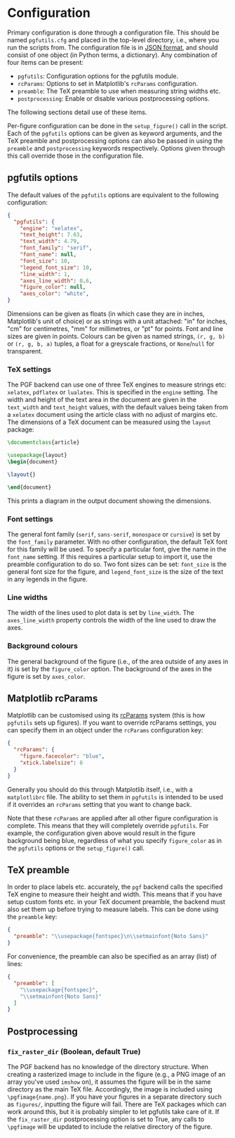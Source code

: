 Configuration
=============

Primary configuration is done through a configuration file. This should be
named `pgfutils.cfg` and placed in the top-level directory, i.e., where you run
the scripts from. The configuration file is in [JSON format][1], and should
consist of one object (in Python terms, a dictionary). Any combination of four
items can be present:

* `pgfutils`: Configuration options for the pgfutils module.
* `rcParams`: Options to set in Matplotlib's `rcParams` configuration.
* `preamble`: The TeX preamble to use when measuring string widths etc.
* `postprocessing`: Enable or disable various postprocessing options.

The following sections detail use of these items.

Per-figure configuration can be done in the `setup_figure()` call in the
script. Each of the `pgfutils` options can be given as keyword arguments, and
the TeX preamble and postprocessing options can also be passed in using the
`preamble` and `postprocessing` keywords respectively.  Options
given through this call override those in the configuration file.


pgfutils options
----------------

The default values of the `pgfutils` options are equivalent to the following
configuration:

```json
{
  "pgfutils": {
    "engine": "xelatex",
    "text_height": 7.63,
    "text_width": 4.79,
    "font_family": "serif",
    "font_name": null,
    "font_size": 10,
    "legend_font_size": 10,
    "line_width": 1,
    "axes_line_width": 0.6,
    "figure_color": null,
    "axes_color": "white",
}
```

Dimensions can be given as floats (in which case they are in inches,
Matplotlib's unit of choice) or as strings with a unit attached: "in" for
inches, "cm" for centimetres, "mm" for millimetres, or "pt" for points. Font
and line sizes are given in points. Colours can be given as named strings,
`(r, g, b)` or `(r, g, b, a)` tuples, a float for a greyscale fractions, or
`None`/`null` for transparent.


### TeX settings

The PGF backend can use one of three TeX engines to measure strings etc:
`xelatex`, `pdflatex` or `lualatex`. This is specified in the `engine` setting.
The width and height of the text area in the document are given in the
`text_width` and `text_height` values, with the default values being taken from
a `xelatex` document using the article class with no adjust of margins etc. The
dimensions of a TeX document can be measured using the `layout` package:

```tex
\documentclass{article}

\usepackage{layout}
\begin{document}

\layout{}

\end{document}
```

This prints a diagram in the output document showing the dimensions.


### Font settings

The general font family (`serif`, `sans-serif`, `monospace` or `cursive`) is
set by the `font_family` parameter. With no other configuration, the default
TeX font for this family will be used. To specify a particular font, give the
name in the `font_name` setting. If this requires a particular setup to import
it, use the preamble configuration to do so. Two font sizes can be set:
`font_size` is the general font size for the figure, and `legend_font_size` is
the size of the text in any legends in the figure.


### Line widths

The width of the lines used to plot data is set by `line_width`. The
`axes_line_width` property controls the width of the line used to draw the
axes.


### Background colours

The general background of the figure (i.e., of the area outside of any axes in
it) is set by the `figure_color` option. The background of the axes in the
figure is set by `axes_color`.


Matplotlib rcParams
-------------------

Matplotlib can be customised using its [rcParams][2] system (this is how
`pgfutils` sets up figures). If you want to override rcParams settings, you can
specify them in an object under the `rcParams` configuration key:

```json
{
  "rcParams": {
    "figure.facecolor": "blue",
    "xtick.labelsize": 8
  }
}
```

Generally you should do this through Matplotlib itself, i.e., with a
`matplotlibrc` file. The ability to set them in `pgfutils` is intended to be
used if it overrides an `rcParams` setting that you want to change back.

Note that these `rcParams` are applied after all other figure configuration is
complete. This means that they will completely override `pgfutils`. For
example, the configuration given above would result in the figure background
being blue, regardless of what you specify `figure_color` as in the `pgfutils`
options or the `setup_figure()` call.


TeX preamble
------------

In order to place labels etc. accurately, the `pgf` backend calls the specified
TeX engine to measure their height and width. This means that if you have setup
custom fonts etc. in your TeX document preamble, the backend must also set them
up before trying to measure labels. This can be done using the `preamble` key:

```json
{
  "preamble": "\\usepackage{fontspec}\n\\setmainfont{Noto Sans}"
}
```

For convenience, the preamble can also be specified as an array (list) of lines:

```json
{
  "preamble": [
    "\\usepackage{fontspec}",
    "\\setmainfont{Noto Sans}"
  ]
}
```


Postprocessing
--------------

### `fix_raster_dir` (Boolean, default True)

The PGF backend has no knowledge of the directory structure. When creating a
rasterized image to include in the figure (e.g., a PNG image of an array you've
used `imshow` on), it assumes the figure will be in the same directory as the
main TeX file. Accordingly, the image is included using `\pgfimage{name.png}`.
If you have your figures in a separate directory such as `figures/`, inputting
the figure will fail. There are TeX packages which can work around this, but it
is probably simpler to let pgfutils take care of it. If the `fix_raster_dir`
postprocessing option is set to True, any calls to `\pgfimage` will be updated
to include the relative directory of the figure.


[1]: https://en.wikipedia.org/wiki/JSON
[2]: https://matplotlib.org/users/customizing.html
